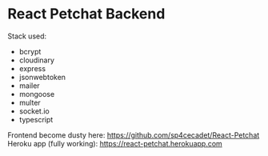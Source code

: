 <h1>React Petchat Backend</h1>

Stack used: 
<ul>
  <li>bcrypt</li>
  <li>cloudinary</li>
  <li>express</li>
  <li>jsonwebtoken</li>
  <li>mailer</li>
  <li>mongoose</li>
  <li>multer</li>
  <li>socket.io</li>
  <li>typescript</li>
</ul>

Frontend become dusty here: https://github.com/sp4cecadet/React-Petchat <br>
Heroku app (fully working): https://react-petchat.herokuapp.com
